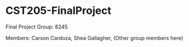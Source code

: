 # CST205-FinalProject
Final Project Group: 8245 

Members: Carson Cardoza, Shea Gallagher, (Other group members here)

